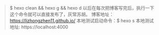 > $ hexo clean && hexo g && hexo d
> 以后在每次把博客写完后，执行一下这个命令就可以直接发布了，灰常苏胡。
> 博客地址：https://lizhongzhen11.github.io/
> 本地测试启动命令：$ hexo s
> 本地测试地址: https://localhost:4000
